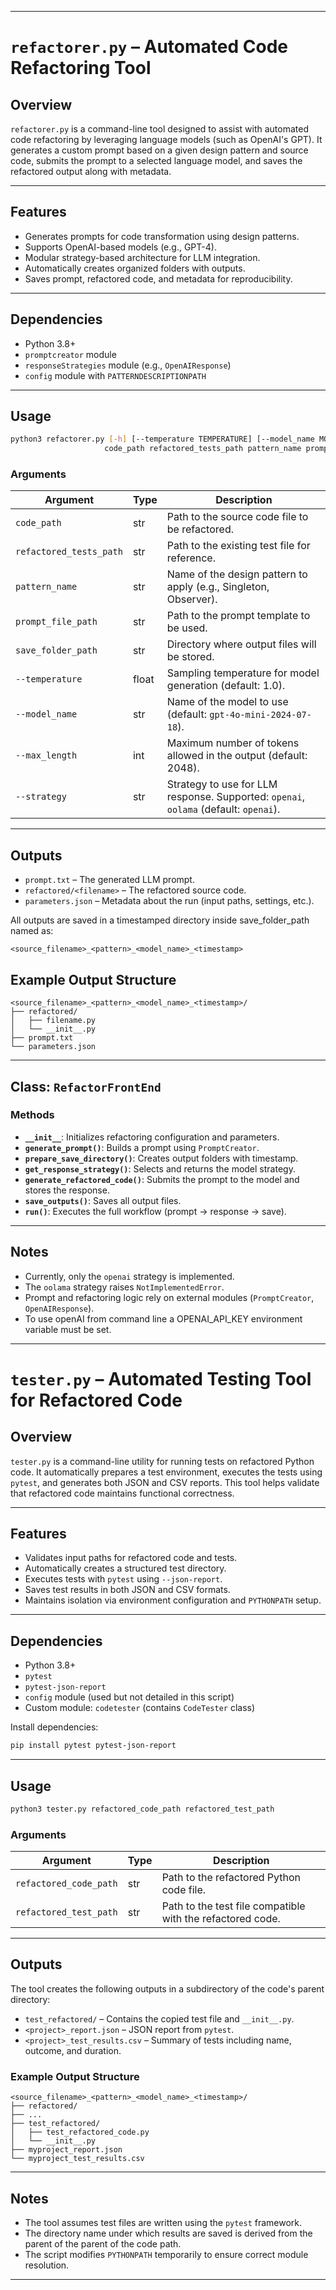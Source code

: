 

---

# `refactorer.py` – Automated Code Refactoring Tool

## Overview

`refactorer.py` is a command-line tool designed to assist with automated code refactoring by leveraging language models (such as OpenAI's GPT). It generates a custom prompt based on a given design pattern and source code, submits the prompt to a selected language model, and saves the refactored output along with metadata.

---

## Features

* Generates prompts for code transformation using design patterns.
* Supports OpenAI-based models (e.g., GPT-4).
* Modular strategy-based architecture for LLM integration.
* Automatically creates organized folders with outputs.
* Saves prompt, refactored code, and metadata for reproducibility.

---

## Dependencies

* Python 3.8+
* `promptcreator` module
* `responseStrategies` module (e.g., `OpenAIResponse`)
* `config` module with `PATTERNDESCRIPTIONPATH`

---

## Usage

```bash
python3 refactorer.py [-h] [--temperature TEMPERATURE] [--model_name MODEL_NAME] [--max_length MAX_LENGTH] [--strategy {openai,oolama}]
                     code_path refactored_tests_path pattern_name prompt_file_path save_folder_path
```

### Arguments

| Argument                | Type  | Description                                                                          |
| ----------------------- | ----- | ------------------------------------------------------------------------------------ |
| `code_path`             | str   | Path to the source code file to be refactored.                                       |
| `refactored_tests_path` | str   | Path to the existing test file for reference.                                        |
| `pattern_name`          | str   | Name of the design pattern to apply (e.g., Singleton, Observer).                     |
| `prompt_file_path`      | str   | Path to the prompt template to be used.                                              |
| `save_folder_path`      | str   | Directory where output files will be stored.                                         |
| `--temperature`         | float | Sampling temperature for model generation (default: 1.0).                            |
| `--model_name`          | str   | Name of the model to use (default: `gpt-4o-mini-2024-07-18`).                        |
| `--max_length`          | int   | Maximum number of tokens allowed in the output (default: 2048).                      |
| `--strategy`            | str   | Strategy to use for LLM response. Supported: `openai`, `oolama` (default: `openai`). |

---

## Outputs

* `prompt.txt` – The generated LLM prompt.
* `refactored/<filename>` – The refactored source code.
* `parameters.json` – Metadata about the run (input paths, settings, etc.).

All outputs are saved in a timestamped directory inside save_folder_path named as:

```
<source_filename>_<pattern>_<model_name>_<timestamp>
```

## Example Output Structure

```
<source_filename>_<pattern>_<model_name>_<timestamp>/
├── refactored/
│   ├── filename.py
│   └── __init__.py
├── prompt.txt
└── parameters.json
```

---

## Class: `RefactorFrontEnd`

### Methods

* **`__init__`**: Initializes refactoring configuration and parameters.
* **`generate_prompt()`**: Builds a prompt using `PromptCreator`.
* **`prepare_save_directory()`**: Creates output folders with timestamp.
* **`get_response_strategy()`**: Selects and returns the model strategy.
* **`generate_refactored_code()`**: Submits the prompt to the model and stores the response.
* **`save_outputs()`**: Saves all output files.
* **`run()`**: Executes the full workflow (prompt → response → save).

---

## Notes

* Currently, only the `openai` strategy is implemented.
* The `oolama` strategy raises `NotImplementedError`.
* Prompt and refactoring logic rely on external modules (`PromptCreator`, `OpenAIResponse`).
* To use openAI from command line a OPENAI_API_KEY environment variable must be set.

---

# `tester.py` – Automated Testing Tool for Refactored Code

## Overview

`tester.py` is a command-line utility for running tests on refactored Python code. It automatically prepares a test environment, executes the tests using `pytest`, and generates both JSON and CSV reports. This tool helps validate that refactored code maintains functional correctness.

---

## Features

* Validates input paths for refactored code and tests.
* Automatically creates a structured test directory.
* Executes tests with `pytest` using `--json-report`.
* Saves test results in both JSON and CSV formats.
* Maintains isolation via environment configuration and `PYTHONPATH` setup.

---

## Dependencies

* Python 3.8+
* `pytest`
* `pytest-json-report`
* `config` module (used but not detailed in this script)
* Custom module: `codetester` (contains `CodeTester` class)

Install dependencies:

```bash
pip install pytest pytest-json-report
```

---

## Usage

```bash
python3 tester.py refactored_code_path refactored_test_path
```

### Arguments

| Argument               | Type | Description                                                |
| ---------------------- | ---- | ---------------------------------------------------------- |
| `refactored_code_path` | str  | Path to the refactored Python code file.                   |
| `refactored_test_path` | str  | Path to the test file compatible with the refactored code. |

---

## Outputs

The tool creates the following outputs in a subdirectory of the code's parent directory:

* `test_refactored/` – Contains the copied test file and `__init__.py`.
* `<project>_report.json` – JSON report from `pytest`.
* `<project>_test_results.csv` – Summary of tests including name, outcome, and duration.

### Example Output Structure

```
<source_filename>_<pattern>_<model_name>_<timestamp>/
├── refactored/
├── ...
├── test_refactored/
│   ├── test_refactored_code.py
│   └── __init__.py
├── myproject_report.json
└── myproject_test_results.csv
```

---

## Notes

* The tool assumes test files are written using the `pytest` framework.
* The directory name under which results are saved is derived from the parent of the parent of the code path.
* The script modifies `PYTHONPATH` temporarily to ensure correct module resolution.

---

